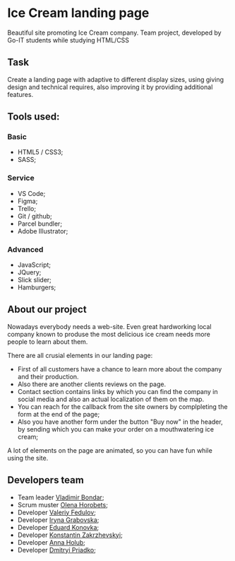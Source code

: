 # Ice Cream landing page

Beautiful site promoting Ice Cream company. Team project, developed by Go-IT students while studying
HTML/CSS

## Task

Create a landing page with adaptive to different display sizes, using giving design and technical
requires, also improving it by providing additional features.

## Tools used:

### Basic

- HTML5 / CSS3;
- SASS;

### Service

- VS Code;
- Figma;
- Trello;
- Git / github;
- Parcel bundler;
- Adobe Illustrator;

### Advanced

- JavaScript;
- JQuery;
- Slick slider;
- Hamburgers;

## About our project

Nowadays everybody needs a web-site. Even great hardworking local company known to produse the most
delicious ice cream needs more people to learn about them.

There are all crusial elements in our landing page:

- First of all customers have a chance to learn more about the company and their production.
- Also there are another clients reviews on the page.
- Contact section contains links by which you can find the company in social media and also an
  actual localization of them on the map.
- You can reach for the callback from the site owners by complpleting the form at the end of the
  page;
- Also you have another form under the button "Buy now" in the header, by sending which you can make
  your order on a mouthwatering ice cream;

A lot of elements on the page are animated, so you can have fun while using the site.

## Developers team

- Team leader [Vladimir Bondar](https://github.com/vladibon);
- Scrum muster [Olena Horobets](https://github.com/Olena-Horobets);
- Developer [Valeriy Fedulov](https://github.com/Valeriy-Fedulov);
- Developer [Iryna Grabovska](https://github.com/Iryna-Grabovska);
- Developer [Eduard Konovka](https://github.com/Eduard-Konovka);
- Developer [Konstantin Zakrzhevskyi](https://github.com/KonstantinZakrzhevskyi);
- Developer [Anna Holub](https://github.com/Anna-Sergeevna);
- Developer [Dmitryi Priadko](https://github.com/Dmitriff);
